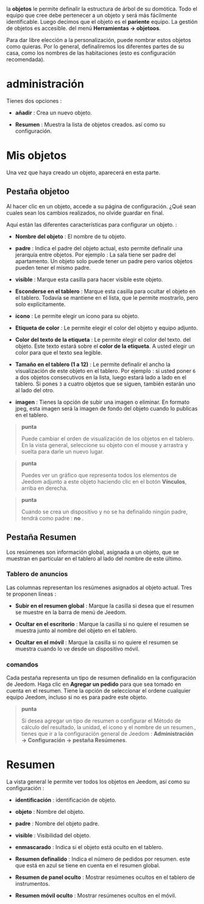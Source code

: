 la **objetos** le permite definalir la estructura de árbol de su domótica.
Todo el equipo que cree debe pertenecer a un objeto y
será más fácilmente identificable. Luego decimos que el objeto
es el **pariente** equipo. La gestión de objetos es accesible.
del menú **Herramientas → objetoos**.

Para dar libre elección a la personalización, puede nombrar estos
objetos como quieras. Por lo general, definaliremos los diferentes
partes de su casa, como los nombres de las habitaciones (esto es
configuración recomendada).

administración 
=======

Tienes dos opciones :

-   **añadir** : Crea un nuevo objeto.

-   **Resumen** : Muestra la lista de objetos creados.
    así como su configuración.

Mis objetos 
==========

Una vez que haya creado un objeto, aparecerá en esta parte.

Pestaña objetoo 
------------

Al hacer clic en un objeto, accede a su página de configuración. ¿Qué
sean cuales sean los cambios realizados, no olvide guardar en
final.

Aquí están las diferentes características para configurar un objeto. :

-   **Nombre del objeto** : El nombre de tu objeto.

-   **padre** : Indica el padre del objeto actual, esto permite
    definalir una jerarquía entre objetos. Por ejemplo : La sala tiene
    ser padre del apartamento. Un objeto solo puede tener un padre
    pero varios objetos pueden tener el mismo padre.

-   **visible** : Marque esta casilla para hacer visible este objeto.

-   **Esconderse en el tablero** : Marque esta casilla para ocultar
    el objeto en el tablero. Todavía se mantiene en el
    lista, que le permite mostrarlo, pero solo
    explícitamente.

-   **icono** : Le permite elegir un icono para su objeto.

-   **Etiqueta de color** : Le permite elegir el color del objeto y
    equipo adjunto.

-   **Color del texto de la etiqueta** : Le permite elegir el color del texto.
    del objeto. Este texto estará sobre el **color de la etiqueta**. A usted
    elegir un color para que el texto sea legible.

-   **Tamaño en el tablero (1 a 12)** : Le permite definalir el ancho
    la visualización de este objeto en el tablero. Por ejemplo : si usted
    poner `6` a dos objetos consecutivos en la lista, luego
    estará lado a lado en el tablero. Si pones `3` a cuatro
    objetos que se siguen, también estarán uno al lado del otro.
    
-   **imagen** : Tienes la opción de subir una imagen o
    eliminar. En formato jpeg, esta imagen será la imagen de fondo del objeto
    cuando lo publicas en el tablero.

> **punta**
>
> Puede cambiar el orden de visualización de los objetos en el tablero.
> En la vista general, seleccione su objeto con el mouse y 
> arrastra y suelta para darle un nuevo lugar.

> **punta**
>
> Puedes ver un gráfico que representa todos los elementos de Jeedom
> adjunto a este objeto haciendo clic en el botón **Vínculos**, arriba en
> derecha.

> **punta**
>
> Cuando se crea un dispositivo y no se ha definalido ningún padre,
> tendrá como padre : **no** .

Pestaña Resumen 
-------------

Los resúmenes son información global, asignada a un objeto, que
se muestran en particular en el tablero al lado del nombre de este último.

### Tablero de anuncios 

Las columnas representan los resúmenes asignados al objeto actual. Tres
te proponen líneas :

-   **Subir en el resumen global** : Marque la casilla si
    desea que el resumen se muestre en la barra de menú
    de Jeedom.

-   **Ocultar en el escritorio** : Marque la casilla si no quiere
    el resumen se muestra junto al nombre del objeto en el tablero.

-   **Ocultar en el móvil** : Marque la casilla si no quiere
    el resumen se muestra cuando lo ve desde un dispositivo móvil.

### comandos 

Cada pestaña representa un tipo de resumen definalido en la configuración
de Jeedom. Haga clic en **Agregar un pedido** para que sea
tomado en cuenta en el resumen. Tiene la opción de seleccionar el
ordene cualquier equipo Jeedom, incluso si no es para
padre este objeto.

> **punta**
>
> Si desea agregar un tipo de resumen o configurar el
> Método de cálculo del resultado, la unidad, el icono y el nombre de un resumen.,
> tienes que ir a la configuración general de Jeedom :
> **Administración → Configuración → pestaña Resúmenes**.

Resumen 
==============

La vista general le permite ver todos los objetos en
Jeedom, así como su configuración :

-   **identificación** : identificación de objeto.

-   **objeto** : Nombre del objeto.

-   **padre** : Nombre del objeto padre.

-   **visible** : Visibilidad del objeto.

-   **enmascarado** : Indica si el objeto está oculto en el tablero.

-   **Resumen definalido** : Indica el número de pedidos por resumen. este
    que está en azul se tiene en cuenta en el resumen global.

-   **Resumen de panel oculto** : Mostrar resúmenes ocultos en
    el tablero de instrumentos.

-   **Resumen móvil oculto** : Mostrar resúmenes ocultos en
    el móvil.


